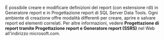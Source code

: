 È possibile creare e modificare definizioni del report \(con estensione rdl\) in Generatore report e in Progettazione report di SQL Server Data Tools. Ogni ambiente di creazione offre modalità differenti per creare, aprire e salvare report ed elementi correlati. Per altre informazioni, vedere **Progettazione di report tramite Progettazione report e Generatore report \(SSRS\)** nel Web all'indirizzo microsoft.com.
